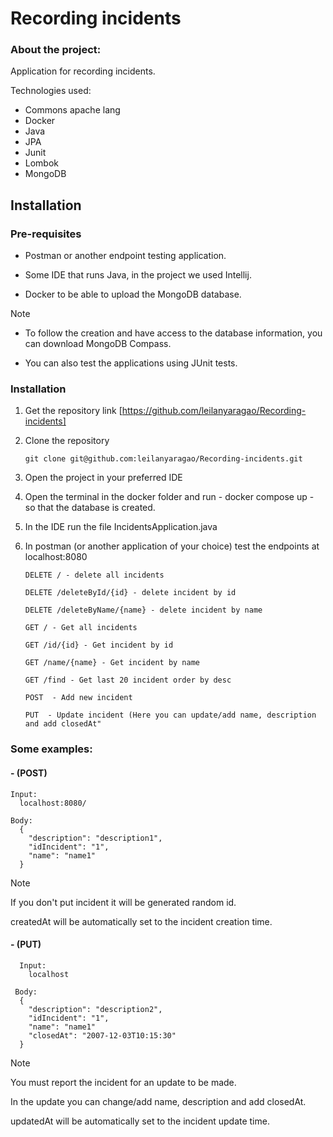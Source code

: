 # Recording incidents

### About the project:

Application for recording incidents.

Technologies used:
* Commons apache lang
* Docker
* Java
* JPA
* Junit
* Lombok
* MongoDB

## Installation

### Pre-requisites

* Postman or another endpoint testing application. 

* Some IDE that runs Java, in the project we used Intellij. 

* Docker to be able to upload the MongoDB database.
> [!NOTE]
> - To follow the creation and have access to the database information, you can download MongoDB Compass.
> 
> - You can also test the applications using JUnit tests.


### Installation

1. Get the repository link [https://github.com/leilanyaragao/Recording-incidents]
2. Clone the repository
   ```https
   git clone git@github.com:leilanyaragao/Recording-incidents.git
   ```
3. Open the project in your preferred IDE

4. Open the terminal in the docker folder and run - docker compose up - so that the database is created.

5. In the IDE run the file IncidentsApplication.java

8. In postman (or another application of your choice) test the endpoints at localhost:8080

   ```JS
   DELETE / - delete all incidents

   DELETE /deleteById/{id} - delete incident by id

   DELETE /deleteByName/{name} - delete incident by name
   
   GET / - Get all incidents
   
   GET /id/{id} - Get incident by id

   GET /name/{name} - Get incident by name

   GET /find - Get last 20 incident order by desc

   POST  - Add new incident

   PUT  - Update incident (Here you can update/add name, description and add closedAt"

   ```

### Some examples:
#### - (POST) 
```
Input:
  localhost:8080/

Body:
  {
    "description": "description1",
    "idIncident": "1",
    "name": "name1"
  } 
```
> [!NOTE]
> If you don't put incident it will be generated random id.
>
> createdAt will be automatically set to the incident creation time.

#### - (PUT) 
```
  Input:
    localhost
  
 Body:
  {
    "description": "description2",
    "idIncident": "1",
    "name": "name1"
    "closedAt": "2007-12-03T10:15:30"
  } 
```
> [!NOTE]
> You must report the incident for an update to be made.
> 
> In the update you can change/add name, description and add closedAt.
> 
> updatedAt will be automatically set to the incident update time.


